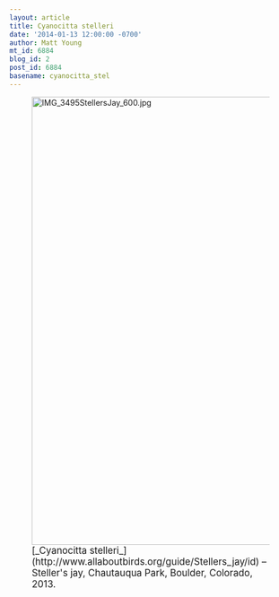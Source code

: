 ```yaml
---
layout: article
title: Cyanocitta stelleri
date: '2014-01-13 12:00:00 -0700'
author: Matt Young
mt_id: 6884
blog_id: 2
post_id: 6884
basename: cyanocitta_stel
---
```

<figure>
<img src="/PT/uploads/2013/IMG_3495StellersJay_600.jpg" alt="IMG_3495StellersJay_600.jpg" width="600" height="800" />
<figcaption markdown="span">
<big>[_Cyanocitta stelleri_](http://www.allaboutbirds.org/guide/Stellers_jay/id) &ndash; Steller's jay, Chautauqua Park, Boulder, Colorado, 2013.</big>

</figcaption>
</figure>
